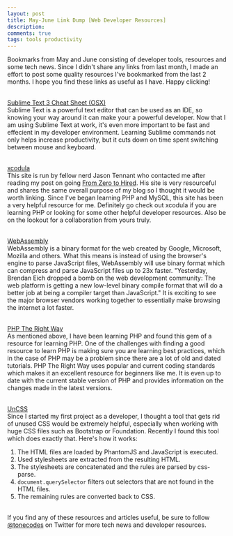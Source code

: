 ```yaml
---
layout: post
title: May-June Link Dump [Web Developer Resources]
description:
comments: true
tags: tools productivity
---
```


Bookmarks from May and June consisting of developer tools, resources and some tech news. Since I didn't share any links from last month, I made an effort to post some quality resources I've bookmarked from the last 2 months. I hope you find these links as useful as I have. Happy clicking!<br><br>

[Sublime Text 3 Cheat Sheet (OSX)](http://www.cheatography.com/martinprins/cheat-sheets/sublime-text-3-osx/)<br>
Sublime Text is a powerful text editor that can be used as an IDE, so knowing your way around it can make your a powerful developer. Now that I am using Sublime Text at work, it's even more important to be fast and effecient in my developer environment. Learning Sublime commands not only helps increase productivity, but it cuts down on time spent switching between mouse and keyboard. <br><br>

[xcodula](http://xcodula.com/)<br>
This site is run by fellow nerd Jason Tennant who contacted me after reading my post on going [From Zero to Hired](http://anthonyramella.com/blog/from-zero-to-hired/). His site is very resourceful and shares the same overall purpose of my blog so I thought it would be worth linking. Since I've began learning PHP and MySQL, this site has been a very helpful resource for me. Definitely go check out xcodula if you are learning PHP or looking for some other helpful developer resources. Also be on the lookout for a collaboration from yours truly.<br><br>

[WebAssembly](https://medium.com/javascript-scene/what-is-webassembly-the-dawn-of-a-new-era-61256ec5a8f6)<br>
 WebAssembly is a binary format for the web created by Google, Microsoft, Mozilla and others. What this means is instead of using the browser's engine to parse JavaScript files, WebAssembly will use binary format which can compress and parse JavaScript files up to 23x faster. "Yesterday, Brendan Eich dropped a bomb on the web development community: The web platform is getting a new low-level binary compile format that will do a better job at being a compiler target than JavaScript." It is exciting to see the major browser vendors working together to essentially make browsing the internet a lot faster.<br><br>

[PHP The Right Way](http://www.phptherightway.com/)<br>
As mentioned above, I have been learning PHP and found this gem of a resource for learning PHP. One of the challenges with finding a good resource to learn PHP is making sure you are learning best practices, which in the case of PHP may be a problem since there are a lot of old and dated tutorials. PHP The Right Way uses popular and current coding standards which makes it an excellent resource for beginners like me. It is even up to date with the current stable version of PHP and provides information on the changes made in the latest versions. <br><br>

[UnCSS](https://github.com/giakki/uncss)<br>
Since I started my first project as a developer, I thought a tool that gets rid of unused CSS would be extremely helpful, especially when working with huge CSS files such as Bootstrap or Foundation. Recently I found this tool which does exactly that. Here's how it works:</p>
1. The HTML files are loaded by PhantomJS and JavaScript is executed.
2. Used stylesheets are extracted from the resulting HTML.
3. The stylesheets are concatenated and the rules are parsed by css-parse.
4. <code>document.querySelector</code> filters out selectors that are not found in the HTML files.
5. The remaining rules are converted back to CSS.<br><br>


If you find any of these resources and articles useful, be sure to follow [@tonecodes](http://www.twitter.com/tonecodes) on Twitter for more tech news and developer resources.

